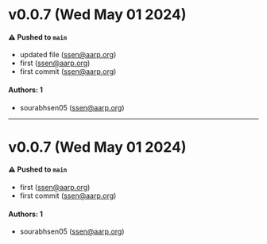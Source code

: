 # v0.0.7 (Wed May 01 2024)

#### ⚠️ Pushed to `main`

- updated file (ssen@aarp.org)
- first (ssen@aarp.org)
- first commit (ssen@aarp.org)

#### Authors: 1

- sourabhsen05 (ssen@aarp.org)

---

# v0.0.7 (Wed May 01 2024)

#### ⚠️ Pushed to `main`

- first (ssen@aarp.org)
- first commit (ssen@aarp.org)

#### Authors: 1

- sourabhsen05 (ssen@aarp.org)
